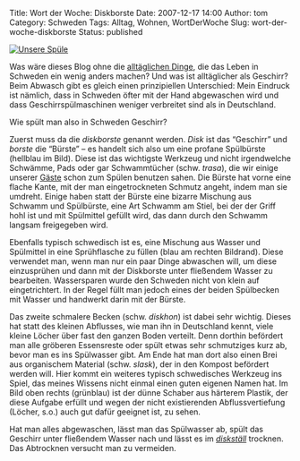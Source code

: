 Title: Wort der Woche: Diskborste
Date: 2007-12-17 14:00
Author: tom
Category: Schweden
Tags: Alltag, Wohnen, WortDerWoche
Slug: wort-der-woche-diskborste
Status: published

[![Unsere
Spüle](/pic/disk_s.jpg "Unsere Spüle")](/pic/disk_l.jpg)

Was wäre dieses Blog ohne die [alltäglichen
Dinge](http://www.fiket.de/tag/alltag), die das Leben in Schweden ein
wenig anders machen? Und was ist alltäglicher als Geschirr? Beim Abwasch
gibt es gleich einen prinzipiellen Unterschied: Mein Eindruck ist
nämlich, dass in Schweden öfter mit der Hand abgewaschen wird und dass
Geschirrspülmaschinen weniger verbreitet sind als in Deutschland.

Wie spült man also in Schweden Geschirr?

Zuerst muss da die *diskborste* genannt werden. *Disk* ist das
“Geschirr” und *borste* die “Bürste” – es handelt sich also um eine
profane Spülbürste (hellblau im Bild). Diese ist das wichtigste Werkzeug
und nicht irgendwelche Schwämme, Pads oder gar Schwammtücher (schw.
*trasa*), die wir einige unserer
[Gäste](http://www.fiket.de/2007/01/11/gaeste-vom-hospitality-club/)
schon zum Spülen benutzen sahen. Die Bürste hat vorne eine flache Kante,
mit der man eingetrockneten Schmutz angeht, indem man sie umdreht.
Einige haben statt der Bürste eine bizarre Mischung aus Schwamm und
Spülbürste, eine Art Schwamm am Stiel, bei der der Griff hohl ist und
mit Spülmittel gefüllt wird, das dann durch den Schwamm langsam
freigegeben wird.

Ebenfalls typisch schwedisch ist es, eine Mischung aus Wasser und
Spülmittel in eine Sprühflasche zu füllen (blau am rechten Bildrand).
Diese verwendet man, wenn man nur ein paar Dinge abwaschen will, um
diese einzusprühen und dann mit der Diskborste unter fließendem Wasser
zu bearbeiten. Wassersparen wurde den Schweden nicht von klein auf
eingetrichtert. In der Regel füllt man jedoch eines der beiden
Spülbecken mit Wasser und handwerkt darin mit der Bürste.

Das zweite schmalere Becken (schw. *diskhon*) ist dabei sehr wichtig.
Dieses hat statt des kleinen Abflusses, wie man ihn in Deutschland
kennt, viele kleine Löcher über fast den ganzen Boden verteilt. Denn
dorthin befördert man alle gröberen Essensreste oder spült etwas sehr
schmutziges kurz ab, bevor man es ins Spülwasser gibt. Am Ende hat man
dort also einen Brei aus organischem Material (schw. *slask*), der in
den Kompost befördert werden will. Hier kommt ein weiteres typisch
schwedisches Werkzeug ins Spiel, das meines Wissens nicht einmal einen
guten eigenen Namen hat. Im Bild oben rechts (grünblau) ist der dünne
Schaber aus härterem Plastik, der diese Aufgabe erfüllt und wegen der
nicht existierenden Abflussvertiefung (Löcher, s.o.) auch gut dafür
geeignet ist, zu sehen.

Hat man alles abgewaschen, lässt man das Spülwasser ab, spült das
Geschirr unter fließendem Wasser nach und lässt es im
[*diskställ*](http://www.ikea.com/se/sv/catalog/products/36980400)
trocknen. Das Abtrocknen versucht man zu vermeiden.

